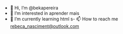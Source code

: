 - 👋 Hi, I’m @bekapereira
- 👀 I’m interested in  aprender mais
- 🌱 I’m currently learning  html
s- 📫 How to reach me  rebeca_nasciment@outlook.com

<!---
bekapereira/bekapereira is a ✨ special ✨ repository because its `README.md` (this file) appears on your GitHub profile.
You can click the Preview link to take a look at your changes.
--->
